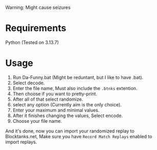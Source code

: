 Warning: Might cause seizures

# Requirements
Python (Tested on 3.13.7)

# Usage
1. Run Da-Funny.bat (Might be reduntant, but I like to have .bat).
2. Select decode.
3. Enter the file name, Must also include the `.btnks` extention.
5. Then choose if you want to pretty-print.
6. After all of that select randomize.
7. select any option (Currently aim is the only choice).
8. Enter your maximum and minimal values.
9. After it finishes changing the values, Select encode.
10. Choose your file name.

And it's done, now you can import your randomized replay to Blocktanks.net, Make sure you have `Record Match Replays` enabled to import replays.
